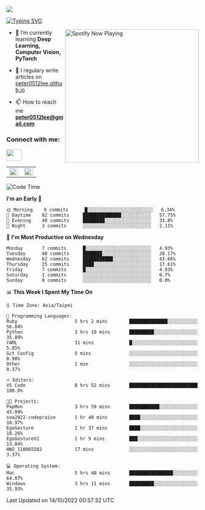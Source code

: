 ![](https://komarev.com/ghpvc/?username=peter0512lee&color=ff69b4)

[![Typing SVG](https://readme-typing-svg.herokuapp.com?color=F742BA&size=22&lines=Hi!+I'm+JYL)](https://git.io/typing-svg)

[<img src="https://spotify-now-playing.peter0512lee.vercel.app/api/spotify-playing" alt="Spotify Now Playing" width="350" align="right" />](https://open.spotify.com/user/21iyoswqgnkoe7peuesmqnhgy)

- 🌱 I’m currently learning **Deep Learning, Computer Vision, PyTorch**

- 📝 I regulary write articles on [peter0512lee.github.io](https://peter0512lee.github.io/)

- 📫 How to reach me **peter0512lee@gmail.com**

<h3 align="left">Connect with me:</h3>
<p align="left">
<a href="https://linkedin.com/in/jie-ying-li-b43a1416b" target="blank"><img align="center" src="https://raw.githubusercontent.com/rahuldkjain/github-profile-readme-generator/master/src/images/icons/Social/linked-in-alt.svg" height="30" width="40" /></a>
<!-- <a href="https://fb.com/peter0512lee" target="blank"><img align="center" src="https://raw.githubusercontent.com/rahuldkjain/github-profile-readme-generator/master/src/images/icons/Social/facebook.svg" alt="peter0512lee" height="30" width="40" /></a> -->
<!-- <a href="https://instagram.com/etiquette_ying" target="blank"><img align="center" src="https://raw.githubusercontent.com/rahuldkjain/github-profile-readme-generator/master/src/images/icons/Social/instagram.svg" alt="etiquette_ying" height="30" width="40" /></a> -->
<!-- <a href="https://medium.com/@peter0512lee" target="blank"><img align="center" src="https://raw.githubusercontent.com/rahuldkjain/github-profile-readme-generator/master/src/images/icons/Social/medium.svg" alt="@peter0512lee" height="30" width="40" /></a> -->
</p>

<table><tr><td valign="top" width="50%">

<img src="https://github-readme-stats.vercel.app/api?username=peter0512lee&hide_border=true&show_icons=true&locale=en" align="left" style="width: 100%" />

</td><td valign="top" width="50%">

<img src="https://github-readme-stats.vercel.app/api/top-langs?username=peter0512lee&hide_border=true&show_icons=true&locale=en&layout=compact" align="left" style="width: 100%" />

</td></tr></table>  

<!--START_SECTION:waka-->
![Code Time](http://img.shields.io/badge/Code%20Time-817%20hrs%209%20mins-blue)

**I'm an Early 🐤** 

```text
🌞 Morning    9 commits      █░░░░░░░░░░░░░░░░░░░░░░░░   6.34% 
🌆 Daytime    82 commits     ██████████████░░░░░░░░░░░   57.75% 
🌃 Evening    48 commits     ████████░░░░░░░░░░░░░░░░░   33.8% 
🌙 Night      3 commits      ░░░░░░░░░░░░░░░░░░░░░░░░░   2.11%

```
📅 **I'm Most Productive on Wednesday** 

```text
Monday       7 commits      █░░░░░░░░░░░░░░░░░░░░░░░░   4.93% 
Tuesday      40 commits     ███████░░░░░░░░░░░░░░░░░░   28.17% 
Wednesday    62 commits     ███████████░░░░░░░░░░░░░░   43.66% 
Thursday     25 commits     ████░░░░░░░░░░░░░░░░░░░░░   17.61% 
Friday       7 commits      █░░░░░░░░░░░░░░░░░░░░░░░░   4.93% 
Saturday     1 commits      ░░░░░░░░░░░░░░░░░░░░░░░░░   0.7% 
Sunday       0 commits      ░░░░░░░░░░░░░░░░░░░░░░░░░   0.0%

```


📊 **This Week I Spent My Time On** 

```text
⌚︎ Time Zone: Asia/Taipei

💬 Programming Languages: 
Ruby                     5 hrs 2 mins        ██████████████░░░░░░░░░░░   56.84% 
Python                   3 hrs 10 mins       █████████░░░░░░░░░░░░░░░░   35.89% 
YAML                     31 mins             █░░░░░░░░░░░░░░░░░░░░░░░░   5.85% 
Git Config               5 mins              ░░░░░░░░░░░░░░░░░░░░░░░░░   0.98% 
Other                    1 min               ░░░░░░░░░░░░░░░░░░░░░░░░░   0.37%

🔥 Editors: 
VS Code                  8 hrs 52 mins       █████████████████████████   100.0%

🐱‍💻 Projects: 
PapMon                   3 hrs 59 mins       ███████████░░░░░░░░░░░░░░   45.09% 
soa2022-codepraise       1 hr 40 mins        ████░░░░░░░░░░░░░░░░░░░░░   18.97% 
EgoGesture               1 hr 37 mins        ████░░░░░░░░░░░░░░░░░░░░░   18.26% 
EgoGestureV2             1 hr 9 mins         ███░░░░░░░░░░░░░░░░░░░░░░   13.04% 
HW2_110065502            17 mins             ░░░░░░░░░░░░░░░░░░░░░░░░░   3.37%

💻 Operating System: 
Mac                      5 hrs 40 mins       ████████████████░░░░░░░░░   64.07% 
Windows                  3 hrs 11 mins       █████████░░░░░░░░░░░░░░░░   35.93%

```


 Last Updated on 14/10/2022 00:57:32 UTC
<!--END_SECTION:waka-->


<!--
**peter0512lee/peter0512lee** is a ✨ _special_ ✨ repository because its `README.md` (this file) appears on your GitHub profile.

